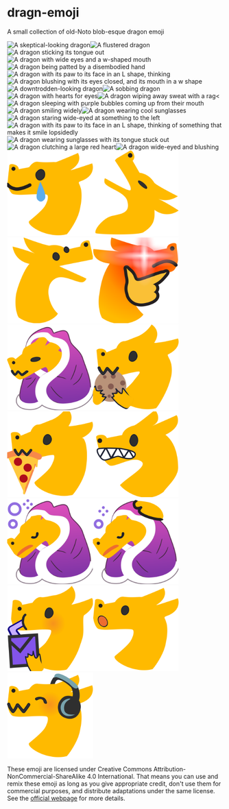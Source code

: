 # dragn-emoji
A small collection of old-Noto blob-esque dragon emoji

<img alt="A skeptical-looking dragon" src="dragnconfused.svg" width="200" /><img alt="A flustered dragon" src="dragnmelt.svg" width="200" /><img alt="A dragon sticking its tongue out" src="dragnmlem.svg" width="200" /><img alt="A dragon with wide eyes and a w-shaped mouth" src="dragnowo.svg" width="200" /><img alt="A dragon being patted by a disembodied hand" src="dragnpats.svg" width="200" /><img alt="A dragon with its paw to its face in an L shape, thinking" src="dragnthink.svg" width="200" /><img alt="A dragon blushing with its eyes closed, and its mouth in a w shape" src="dragnuwu.svg" width="200" /><img alt="A downtrodden-looking dragon" src="dragnsad.svg" width="200" /><img alt="A sobbing dragon" src="dragnsob.svg" width="200" /><img alt="A dragon with hearts for eyes" src="dragnhearteyes.svg" width="200" /><img alt="A dragon wiping away sweat with a rag" src="dragnsweats.svg" width="200" /><<img alt="A dragon sleeping with purple bubbles coming up from their mouth" src="dragnsleep.svg" width="200" /><img alt="A dragon smiling widely" src="dragnhappy.svg" width="200" /><img alt="A dragon wearing cool sunglasses" src="dragncool.svg" width="200" /><img alt="A dragon staring wide-eyed at something to the left" src="dragneyes.svg" width="200" /><img alt="A dragon with its paw to its face in an L shape, thinking of something that makes it smile lopsidedly" src="dragnthinkhappy.svg" width="200" /><img alt="A dragon wearing sunglasses with its tongue stuck out" src="dragncoolmlem.svg" width="200" /><img alt="A dragon clutching a large red heart" src="dragnheart.svg" width="200" /><img alt="A dragon wide-eyed and blushing" src="dragnflushed.svg" width="200" /><img alt="A dragon smiling with a tear rolling down its face" src="dragncrysmile.svg" width="200" /><img alt="A dragon looking up at the sky with its mouth wide open" src="dragnyell.svg" width="200" /><img alt="A dragon with its mouth open in a V shape" src="dragnsarc.svg" width="200" /><img alt="A dragon thinking with an oversaturated lens flare on its eye" src="dragnthinkflare.svg" width="200" /><img alt="A dragon wrapped in a purple blanket" src="dragnblanket.svg" width="200" /><img alt="A dragon nomming a cookie" src="dragncookie.svg" width="200" /><img alt="A dragon nomming a slice of pizza" src="dragnpizza.svg" width="200" /><img alt="A dragon grimacing" src="dragngrimace.svg" width="200" /><img alt="A dragon in a blanket dozing off" src="dragnblanketsleep.svg" width="200" /><img alt="A dragon in a blanket dozing off, being patted" src="dragnblanketsleeppats.svg" width="200" /><img alt="A dragon sipping from a juice box" src="dragnsip.svg" width="200" /><img alt="A dragon with a surprised expression, its mouth making an 'o' shape" src="dragno.svg" width="200" /><img alt="A dragon wearing headphones with its mouth in a w shape" src="dragnheadphones.svg" width="200" />

These emoji are licensed under Creative Commons Attribution-NonCommercial-ShareAlike 4.0 International. That means you can use and remix these emoji as long as you give appropriate credit, don't use them for commercial purposes, and distribute adaptations under the same license. See the [official webpage](https://creativecommons.org/licenses/by-nc-sa/4.0/) for more details.
